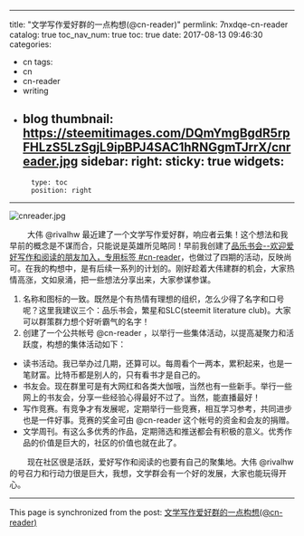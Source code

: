 
---
title: "文学写作爱好群的一点构想(@cn-reader)"
permlink: 7nxdqe-cn-reader
catalog: true
toc_nav_num: true
toc: true
date: 2017-08-13 09:46:30
categories:
- cn
tags:
- cn
- cn-reader
- writing
- blog
thumbnail: https://steemitimages.com/DQmYmgBgdR5rpFHLzS5LzSgjL9ipBPJ4SAC1hRNGgmTJrrX/cnreader.jpg
sidebar:
    right:
        sticky: true
widgets:
    -
        type: toc
        position: right
---


![cnreader.jpg](https://steemitimages.com/DQmYmgBgdR5rpFHLzS5LzSgjL9ipBPJ4SAC1hRNGgmTJrrX/cnreader.jpg)

&nbsp;&nbsp;&nbsp;&nbsp;&nbsp;&nbsp;&nbsp;&nbsp;大伟 @rivalhw 最近建了一个文学写作爱好群，响应者云集！这个想法和我早前的概念是不谋而合，只能说是英雄所见略同！早前我创建了[品乐书会--欢迎爱好写作和阅读的朋友加入，专用标签 #cn-reader](https://steemit.com/cn/@lemooljiang/cn-reader)，也做过了四期的活动，反映尚可。在我的构想中，是有后续一系列的计划的。刚好趁着大伟建群的机会，大家热情高涨，文如泉涌，把一些想法分享出来，大家参谋参谋。
1. 名称和图标的一致。既然是个有热情有理想的组织，怎么少得了名字和口号呢？这里我建议三个：品乐书会，繁星和SLC(steemit literature club)。大家可以群策群力想个好听霸气的名字！
2. 创建了一个公共帐号 @cn-reader ，以举行一些集体活动，以提高凝聚力和活跃度，构想的集体活动如下：
 * 读书活动。我已举办过几期，还算可以。每周看个一两本，累积起来，也是一笔财富。比特币都是别人的，只有看书才是自己的。
 * 书友会。现在群里可是有大网红和各类大伽哦，当然也有一些新手。举行一些网上的书友会，分享一些经验心得最好不过了。当然，能直播最好！
* 写作竞赛。有竞争才有发展呢，定期举行一些竞赛，相互学习参考，共同进步也是一件好事。竞赛的奖金可由 @cn-reader 这个帐号的资金和会友的捐赠。
* 文学周刊。有这么多优秀的作品，定期筛选和推送都会有积极的意义。优秀作品的价值是巨大的，社区的价值也就在此了。

&nbsp;&nbsp;&nbsp;&nbsp;&nbsp;&nbsp;&nbsp;&nbsp;现在社区很是活跃，爱好写作和阅读的也要有自己的聚集地。大伟 @rivalhw  的号召力和行动力很是巨大，我想，文学群会有一个好的发展，大家也能玩得开心。

- - -

This page is synchronized from the post: [文学写作爱好群的一点构想(@cn-reader)](https://steemit.com/@lemooljiang/7nxdqe-cn-reader)
